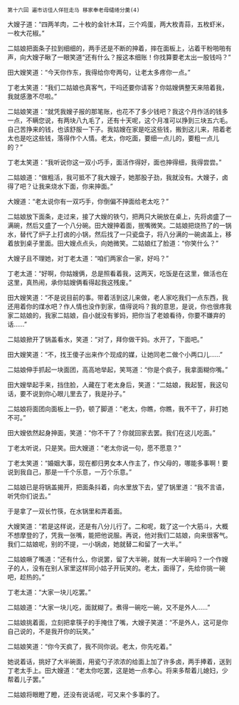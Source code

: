     第十六回 遍市访佳人佯狂走马 移家奉老母缱绻分羹(4) 

   大嫂子道：“四两羊肉，二十枚的金针木耳，三个鸡蛋，两大枚青蒜，五枚虾米，一枚大花椒。”

   二姑娘把面条子拉到细细的，两手还是不断的抻着，摔在面板上，沾着干粉啪啪有声，向大嫂子瞅了一眼笑道“还有什么？报这本细账！你找算要老太出一股钱吗？”

   田大嫂笑道：“今天你作东，我得给你夸两句，让老太多疼你一点。”

   丁老太笑道：“我们二姑娘也真客气，干吗还要你请客？你姑嫂俩整天来陪着我，我就感激不尽啦。”

   二姑娘笑道：“就凭我嫂子报的那笔账，也花不了多少钱吧？我这个月作活的钱多一点，不瞒您说，有两块八九毛了，还有十天呢，这个月准可以挣到三块五六毛。自己苦挣来的钱，也该舒服一下子。我姑嫂在家是吃这些钱，搬到这儿来，陪着老太也是吃这些钱，落得作个人情。老太，你吃面，要细一点儿的，要粗一点儿的？”

   丁老太笑道：“我听说你这一双小巧手，面活作得好，面也抻得细，我得尝尝。”

   二姑娘道：“做粗活，我可抵不了我大嫂子，她那股子劲，我就没有。大嫂子，卤得了吧？让我来烧水下面，你来抻面。”

   大嫂道：“老太说你有一双巧手，你倒偏不抻面给老太吃？”

   二姑娘放下面条，走过来，接了大嫂的铁勺，把两只大碗放在桌上，先将卤盛了一满碗，然后又盛了一个八分碗。田大嫂抻着面，抿嘴微笑。二姑娘把烧热了的一锅水，替代了炉子上打卤的小锅，然后找了一只瓷盘子，将八分满的一碗卤盖上，移着放到桌子里面。田大嫂点点头，向她微笑。二姑娘红了脸道：“你笑什么？”

   大嫂子且不理她，对丁老太道：“咱们两家合一家，好吗？”

   丁老太道：“好啊，你姑嫂俩，总是照看着我，这两天，吃饭是在这里，做活也在这里，真热闹，承你姑嫂俩看得起我这残废。”

   田大嫂笑道：“不是说目前的事。带着活到这儿来做，老人家吃我们一点东西，我还用着你的煤水吧？作人情也没作到家，值得说吗？我的意思，是说，你也很疼我家二姑娘的，我家二姑娘，自小就没有爹妈，把你当了老娘看待，你要不嫌弃的话……”

   二姑娘掀开了锅盖看水，笑道：“对了，拜你做干妈。水开了，下面吧。”

   田大嫂笑道：“不，找王傻子出来作个现成的媒，让她同老二做个小两口儿……”

   二姑娘伸手抓起一块面团，高高地举起，笑骂道：“你是个疯子，我拿面糊你嘴。”

   田大嫂举起手来，挡住脸，人藏在丁老太身后，笑道：“二姑娘，我起誓，我这句话，要不说到你心眼儿里去了，我是孙子。”

   二姑娘将面团向面板上一扔，顿了脚道：“老太，你瞧，你瞧，我不干了，非打她不可。”

   田大嫂依然起身抻面，笑道：“你不干了？你就回家去罢。我们在这儿吃面。”

   丁老太听说，只是笑。田大嫂道：“老太你说一句，愿不愿意？”

   丁老太笑道：“婚姻大事，现在都归男女本人作主了，作父母的，哪能多事啊！要说到我自己，那是一千个乐意，一万个乐意。”

   二姑娘已是将锅盖揭开，把面条抖着，向水里放下去，望了锅里道：“我不言语，听凭你们说去。”

   于是拿了一双长竹筷，在水锅里和弄着面。

   大嫂笑道：“若是这样说，还是有八分儿行了。二和呢，栽了这一个大筋斗，大概不想摩登的了，凭我一张嘴，能把他说服。再说，他对我们二姑娘，向来很客气。我们二姑娘呢，别的不提，一小锅卤，她就替二和留了一大半。”

   二姑娘噘了嘴道：“还有什么，你说罢，留了大半碗，就有一大半碗吗？一个作嫂子的人，没有在别人家里这样同小姑子开玩笑的。老太，面得了，先给你挑一碗吧，趁热的。”

   丁老太道：“大家一块儿吃罢。”

   二姑娘道：“大家一块儿吃，面就糊了。煮得一碗吃一碗，又不是外人……”

   二姑娘挑着面，立刻把拿筷子的手掩住了嘴，大嫂子笑道：“不是外人，这可是你自己说的，不是我开你的玩笑。”

   二姑娘笑道：“你今天疯了，我不同你说。老太，你先吃着。”

   她说着话，挑好了大半碗面，用瓷勺子浓浓的给面上加了许多卤，两手捧着，送到丁老太手上。田大嫂道：“老太你吃罢，这是她一点孝心。将来多帮着儿媳妇，少帮着儿子罢。”

   二姑娘将眼瞪了瞪，还没有说话呢，可又来个多事的了。

